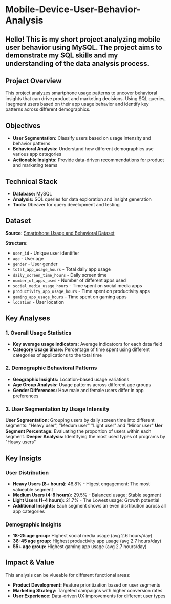 # Mobile-Device-User-Behavior-Analysis

Hello! This is my short project analyzing mobile user behavior using MySQL. The project aims to demonstrate my SQL skills and my understanding of the data analysis process.
--- 

## Project Overview

This project analyzes smartphone usage patterns to uncover behavioral insights that can drive product and marketing decisions. Using SQL queries, I segment users based on their app usage behavior and identify key patterns across different demographics.

## Objectives

- **User Segmentation:** Classify users based on usage intensity and behavior patterns
- **Behavioral Analysis:** Understand how different demographics use various app categories
- **Actionable Insights:** Provide data-driven recommendations for product and marketing teams

## Technical Stack

- **Database:** MySQL
- **Analysis:** SQL queries for data exploration and insight generation
- **Tools:** Dbeaver for query development and testing

## Dataset

**Source:** [Smartphone Usage and Behavioral Dataset](https://www.kaggle.com/datasets/bhadramohit/smartphone-usage-and-behavioral-dataset)

**Structure:**
- `user_id` - Unique user identifier
- `age` - User age
- `gender` - User gender
- `total_app_usage_hours` - Total daily app usage
- `daily_screen_time_hours` - Daily screen time
- `number_of_apps_used` - Number of different apps used
- `social_media_usage_hours` - Time spent on social media apps
- `productivity_app_usage_hours` - Time spent on productivity apps
- `gaming_app_usage_hours` - Time spent on gaming apps
- `location` - User location

## Key Analyses

### 1. Overall Usage Statistics
- **Key average usage indicators:** Average indicatoors for each data field
- **Category Usage Share:** Percentage of time spent using different categories of applications to the total time

### 2. Demographic Behavioral Patterns
- **Geographic Insights:** Location-based usage variations
- **Age Group Analysis:** Usage patterns across different age groups
- **Gender Differences:** How male and female users differ in app preferences
  
### 3. User Segmentation by Usage Intensity
**User Segmentation:** Grouping users by daily screen time into different segments: "Heavy user", "Medum user" "Light user" and "Minor user"
**Uer Segment Percentage:** Evaluating the proportion of users within each segment.
**Deeper Analysis:** Identifying the most used types of programs by "Heavy users" 

## Key Insigts

### User Distribution
- **Heavy Users (8+ hours):** 48.8% - Higest engagement: The most valueable segment
- **Medium Users (4-8 hours):** 29.5% - Balanced usage: Stable segment
- **Light Users (1-4 hours):** 21.7% - The Lowest usage: Growth potential
- **Additional Insights:** Each segment shows an even disrtibution across all app categories 

### Demographic Insights
- **18-25 age group:** Highest social media usage (avg 2.6 hours/day)
- **36-45 age group:** Highest productivity app usage (avg 2.7 hours/day)
- **55+ age group:** Highest gaming app usage (avg 2.7 hours/day)


## Impact & Value
This analysis can be vlueable for different functional areas:
- **Product Development:** Feature prioritization based on user segments
- **Marketing Strategy:** Targeted campaigns with higher conversion rates
- **User Experience:** Data-driven UX improvements for different user types
